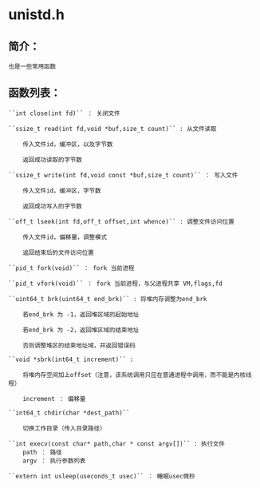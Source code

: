# unistd.h

## 简介：

    也是一些常用函数

## 函数列表：

    ``int close(int fd)`` ： 关闭文件
    
    ``ssize_t read(int fd,void *buf,size_t count)`` : 从文件读取
        
        传入文件id，缓冲区，以及字节数
        
        返回成功读取的字节数
    
    ``ssize_t write(int fd,void const *buf,size_t count)`` ： 写入文件

        传入文件id，缓冲区，字节数

        返回成功写入的字节数
    
    ``off_t lseek(int fd,off_t offset,int whence)`` : 调整文件访问位置

        传入文件id，偏移量，调整模式

        返回结束后的文件访问位置
    
    ``pid_t fork(void)`` ： fork 当前进程

    ``pid_t vfork(void)`` ： fork 当前进程，与父进程共享 VM,flags,fd

    ``uint64_t brk(uint64_t end_brk)`` : 将堆内存调整为end_brk
        
        若end_brk 为 -1，返回堆区域的起始地址

        若end_brk 为 -2，返回堆区域的结束地址

        否则调整堆区的结束地址域，并返回错误码
    
    ``void *sbrk(int64_t increment)`` :  
        
        将堆内存空间加上offset（注意，该系统调用只应在普通进程中调用，而不能是内核线程）

        increment ： 偏移量
    
    ``int64_t chdir(char *dest_path)``

        切换工作目录（传入目录路径）

    ``int execv(const char* path,char * const argv[])`` : 执行文件
        path ： 路径
        argv ： 执行参数列表
    
    ``extern int usleep(useconds_t usec)`` ： 睡眠usec微秒

